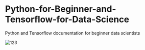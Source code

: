 # Python-for-Beginner-and-Tensorflow-for-Data-Science
Python and Tensorflow documentation for beginner data scientists

![123](https://user-images.githubusercontent.com/92854204/153661498-b3180a6a-fa52-4150-bbc1-e2f9cd6deefb.jpg)
